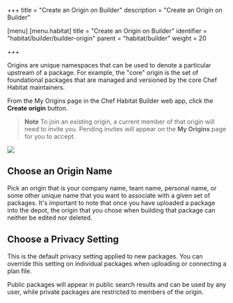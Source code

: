 +++
title = "Create an Origin on Builder"
description = "Create an Origin on Builder"

[menu]
  [menu.habitat]
    title = "Create an Origin on Builder"
    identifier = "habitat/builder/builder-origin"
    parent = "habitat/builder"
    weight = 20

+++

Origins are unique namespaces that can be used to denote a particular upstream of a package. For example, the "core" origin is the set of foundational packages that are managed and versioned by the core Chef Habitat maintainers.

From the My Origins page in the Chef Habitat Builder web app, click the **Create origin** button.

> **Note** To join an existing origin, a current member of that origin will need to invite you. Pending invites will appear on the **My Origins** page for you to accept.

<img src="/images/screenshots/create-origin.png">

## Choose an Origin Name

Pick an origin that is your company name, team name, personal name, or some other unique name that you want to associate with a given set of packages. It's important to note that once you have uploaded a package into the depot, the origin that you chose when building that package can neither be edited nor deleted.

## Choose a Privacy Setting

This is the default privacy setting applied to new packages. You can override this setting on individual packages when uploading or connecting a plan file.

Public packages will appear in public search results and can be used by any user, while private packages are restricted to members of the origin.
